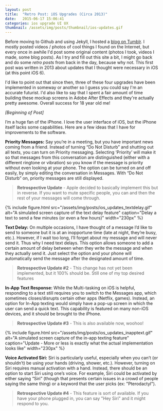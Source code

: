 ```yaml
---
layout: post
title:  "Retro Post: iOS Upgrades (Circa 2013)"
date:   2015-06-17 15:06:41
categories: ios upgrade UI UX
thumbnail: /assets/img/posts/thumbnail/ios-updates.gif
---
```


Before moving to Github and using Jekyll, I hosted a [blog on Tumblr](http://ben-tanen.tumblr.com/). I mostly posted videos / photos of cool things I found on the Internet, but every once in awhile I'd post some original content (photos I took, videos I made, some blog posts). As I try and fill out this site a bit, I might go back and do some *retro posts* from back in the day, because why not. This first post was written in 2013 about updates that I thought were necessary in iOS (at this point iOS 6). 

I'd like to point out that since then, three of these four upgrades have been implemented in someway or another so I guess you could say I'm an accurate futurist. I'd also like to say that I spent a fair amount of time building these mockup screens in Adobe After Effects and they're actually pretty awesome. Overall success for 18 year old me!

*[Beginning of Post]*

I’m a huge fan of the iPhone. I love the user interface of iOS, but the iPhone itself lacks some capabilities. Here are a few ideas that I have for improvements to the software.

**Priority Messages:** Say you’re in a meeting, but you have important news coming from a friend. Instead of turning “Do Not Disturb” and shutting out all texts, you can turn on Priority messaging. Selecting ‘Priority’ will make it so that messages from this conversation are distinguished (either with a different ringtone or vibration) so you know if the message is priority without even looking at your phone. The option can be turned on and off easily, by simply editing the conversation in Messages. With “Do Not Disturb” on, priority messages are still displayed. 

> **Retrospective Update** - Apple decided to basically implement this but in reverse. If you want to mute specific people, you can and then the rest of your messages will come through.

{% include figure.html src="/assets/img/posts/ios_updates_textdelay.gif" alt="A simulated screen capture of the text delay feature" caption="Delay a text to send a few minutes (or even a few hours)" width="230px" %}

**Text Delay:** On multiple occasions, I have thought of a message I’d like to send to someone but it is at an inopportune time (late at night, they’re busy, etc.). However, if I wait too long, I’ll forget about my message and will never send it. Thus why I need text delays. This option allows someone to add a certain amount of delay between when they write the message and when they actually send it. Just select the option and your phone will automatically send the message after the designated amount of time. 

> **Retrospective Update #2** - This change has not yet been implemented, but it 100% should be. Still one of my top desired features

**In-App Text Response:** While the Multi-tasking on iOS is helpful, responding to a text still requires you to switch to the Messages app, which sometimes closes/disrupts certain other apps (Netflix, games). Instead, an option for In-App texting would simply have a pop-up screen in which the user can send a quick text. This capability is featured on many non-iOS devices, and it should be brought to the iPhone.

> **Retrospective Update #3** - This is also available now, woohoo!

{% include figure.html src="/assets/img/posts/ios_updates_inapptext.gif" alt="A simulated screen capture of the in-app texting feature" caption="Update - More or less is exactly what the actual implementation looks like" width="230px" %}

**Voice Activated Siri:** Siri is particularly useful, especially when you can’t (or shouldn’t) be using your hands (driving, shower, etc.). However, turning on Siri requires manual activation with a hand. Instead, there should be an option to start Siri using one’s voice. For example, Siri could be activated by either saying “Siri” (though that presents certain issues in a crowd of people saying the same thing) or a keyword that the user picks (ex: "Pterodactyl").

> **Retrospective Update #4** - This feature is sort of available. If you have your phone plugged in, you can say "Hey Siri" and it might respond to you.